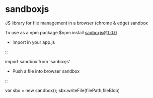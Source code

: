# sandboxjs
JS library for file management in a browser (chrome &amp; edge) sandbox

To use as a npm package
$npm install sanboxjs@1.0.0

- Import in your app.js

::


  import sandbox from 'sanboxjs'


- Push a file into browser sandbox

::

  var sbx = new sandbox();
  sbx.writeFile(filePath,fileBlob)


